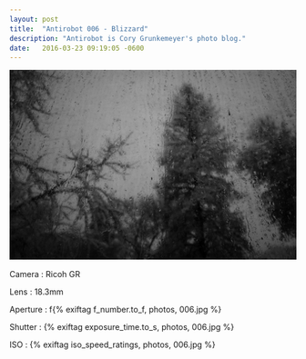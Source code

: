```yaml
---
layout: post
title:  "Antirobot 006 - Blizzard"
description: "Antirobot is Cory Grunkemeyer's photo blog."
date:   2016-03-23 09:19:05 -0600
---
```


![006 - Blizzard](/photos/006.jpg)

Camera
: Ricoh GR

Lens
: 18.3mm

Aperture
: f{% exiftag f_number.to_f, photos, 006.jpg %}

Shutter
: {% exiftag exposure_time.to_s, photos, 006.jpg %}

ISO
: {% exiftag iso_speed_ratings, photos, 006.jpg %}
